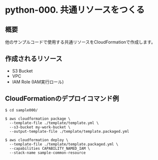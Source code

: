 # python-000. 共通リソースをつくる
## 概要
他のサンプルコードで使用する共通リソースをCloudFormationで作成します。  

## 作成されるリソース
- S3 Bucket
- VPC
- IAM Role (IAM実行ロール)

##  CloudFormationのデプロイコマンド例
```
$ cd sample000/

$ aws cloudformation package \
  --template-file ./template/template.yml \
  --s3-bucket my-work-bucket \
  --output-template-file ./template/template.packaged.yml

$ aws cloudformation deploy \
  --template-file ./template/template.packaged.yml \
  --capabilities CAPABILITY_NAMED_IAM \
  --stack-name sample-common-resource
```